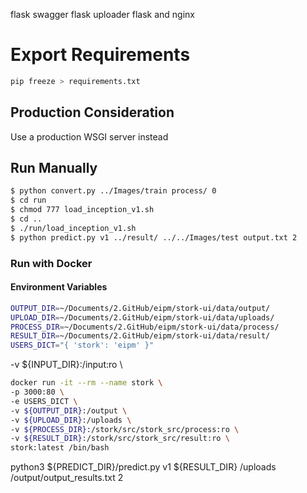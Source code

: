 flask swagger
flask uploader
flask and nginx

# Export Requirements

```bash
pip freeze > requirements.txt
```

## Production Consideration
Use a production WSGI server instead

## Run Manually

```bash
$ python convert.py ../Images/train process/ 0
$ cd run
$ chmod 777 load_inception_v1.sh
$ cd ..
$ ./run/load_inception_v1.sh
$ python predict.py v1 ../result/ ../../Images/test output.txt 2
```

### Run with Docker

#### Environment Variables

```bash
OUTPUT_DIR=~/Documents/2.GitHub/eipm/stork-ui/data/output/
UPLOAD_DIR=~/Documents/2.GitHub/eipm/stork-ui/data/uploads/
PROCESS_DIR=~/Documents/2.GitHub/eipm/stork-ui/data/process/
RESULT_DIR=~/Documents/2.GitHub/eipm/stork-ui/data/result/
USERS_DICT="{ 'stork': 'eipm' }"
```

-v ${INPUT_DIR}:/input:ro \

```bash
docker run -it --rm --name stork \
-p 3000:80 \
-e USERS_DICT \
-v ${OUTPUT_DIR}:/output \
-v ${UPLOAD_DIR}:/uploads \
-v ${PROCESS_DIR}:/stork/src/stork_src/process:ro \
-v ${RESULT_DIR}:/stork/src/stork_src/result:ro \
stork:latest /bin/bash
```

python3 ${PREDICT_DIR}/predict.py v1 ${RESULT_DIR} /uploads /output/output_results.txt 2